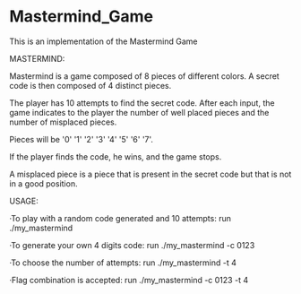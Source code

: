 # Mastermind_Game

This is an implementation of the Mastermind Game


MASTERMIND:

Mastermind is a game composed of 8 pieces of different colors. A secret code is then composed of 4 distinct pieces.

The player has 10 attempts to find the secret code. After each input, the game indicates to the player the number of well placed pieces and the number of misplaced pieces.

Pieces will be '0' '1' '2' '3' '4' '5' '6' '7'.

If the player finds the code, he wins, and the game stops.

A misplaced piece is a piece that is present in the secret code but that is not in a good position.

USAGE:

·To play with a random code generated and 10 attempts: run ./my_mastermind 

·To generate your own 4 digits code: run ./my_mastermind -c 0123 

·To choose the number of attempts: run ./my_mastermind -t 4 

·Flag combination is accepted: run ./my_mastermind -c 0123 -t 4
